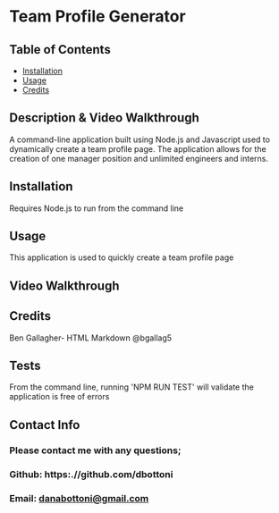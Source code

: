 # Team Profile Generator

## Table of Contents

- [Installation](#installation)
- [Usage](#usage)
- [Credits](#credits)

## Description & Video Walkthrough

A command-line application built using Node.js and Javascript used to dynamically create a team profile page.
The application allows for the creation of one manager position and unlimited engineers and interns.

## Installation

Requires Node.js to run from the command line

## Usage

This application is used to quickly create a team profile page

## Video Walkthrough

## Credits

Ben Gallagher- HTML Markdown
@bgallag5

## Tests

From the command line, running 'NPM RUN TEST' will validate the application is free of errors

## Contact Info

### Please contact me with any questions;
### Github: https:.//github.com/dbottoni
### Email: danabottoni@gmail.com
